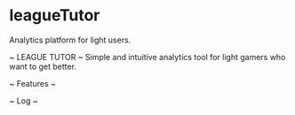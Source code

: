 # leagueTutor
Analytics platform for light users.

~ LEAGUE TUTOR ~
Simple and intuitive analytics tool for light gamers who want to get better.




~ Features ~




~ Log ~
